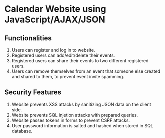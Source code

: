 # Calendar Website using JavaScript/AJAX/JSON

## Functionalities
1. Users can register and log in to website.
2. Registered users can add/edit/delete their events.
3. Registered users can share their events to two different registered users. 
4. Users can remove themselves from an event that someone else created and shared to them, to prevent event invite spamming.

## Security Features
1. Website prevents XSS attacks by sanitizing JSON data on the client side.
2. Website prevents SQL injetion attacks with prepared queries.
3. Website passes tokens in forms to prevent CSRF attacks. 
4. User password information is salted and hashed when stored in SQL database.
